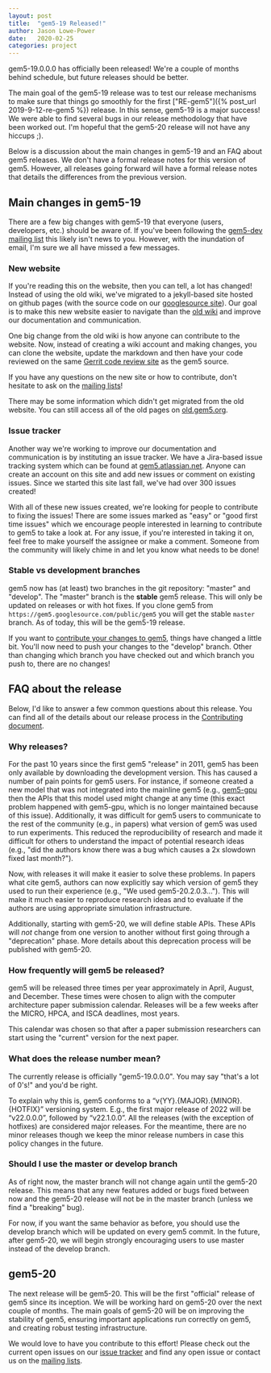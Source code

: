 ```yaml
---
layout: post
title:  "gem5-19 Released!"
author: Jason Lowe-Power
date:   2020-02-25
categories: project
---
```


gem5-19.0.0.0 has officially been released!
We're a couple of months behind schedule, but future releases should be better.

The main goal of the gem5-19 release was to test our release mechanisms to make sure that things go smoothly for the first ["RE-gem5"]({% post_url 2019-9-12-re-gem5 %}) release.
In this sense, gem5-19 is a major success!
We were able to find several bugs in our release methodology that have been worked out.
I'm hopeful that the gem5-20 release will not have any hiccups ;).

Below is a discussion about the main changes in gem5-19 and an FAQ about gem5 releases.
We don't have a formal release notes for this version of gem5.
However, all releases going forward will have a formal release notes that details the differences from the previous version.

## Main changes in gem5-19

There are a few big changes with gem5-19 that everyone (users, developers, etc.) should be aware of.
If you've been following the [gem5-dev mailing list](/mailing_lists) this likely isn't news to you.
However, with the inundation of email, I'm sure we all have missed a few messages.

### New website

If you're reading this on the website, then you can tell, a lot has changed!
Instead of using the old wiki, we've migrated to a jekyll-based site hosted on github pages (with the source code on our [googlesource site](https://gem5.googlesource.com/public/gem5-website)).
Our goal is to make this new website easier to navigate than the [old wiki](http://old.gem5.org/) and improve our documentation and communication.

One big change from the old wiki is how anyone can contribute to the website.
Now, instead of creating a wiki account and making changes, you can clone the website, update the markdown and then have your code reviewed on the same [Gerrit code review site](https://gem5-review.googlesource.com/) as the gem5 source.

If you have any questions on the new site or how to contribute, don't hesitate to ask on the [mailing lists](/mailing_lists)!

There may be some information which didn't get migrated from the old website.
You can still access all of the old pages on [old.gem5.org](http://old.gem5.org/).

### Issue tracker

Another way we're working to improve our documentation and communication is by instituting an issue tracker.
We have a Jira-based issue tracking system which can be found at [gem5.atlassian.net](https://gem5.atlassian.net/).
Anyone can create an account on this site and add new issues or comment on existing issues.
Since we started this site last fall, we've had over 300 issues created!

With all of these new issues created, we're looking for people to contribute to fixing the issues!
There are some issues marked as "easy" or "good first time issues" which we encourage people interested in learning to contribute to gem5 to take a look at.
For any issue, if you're interested in taking it on, feel free to make yourself the assignee or make a comment.
Someone from the community will likely chime in and let you know what needs to be done!

### Stable vs development branches

gem5 now has (at least) two branches in the git repository: "master" and "develop".
The "master" branch is the **stable** gem5 release.
This will only be updated on releases or with hot fixes.
If you clone gem5 from `https://gem5.googlesource.com/public/gem5` you will get the stable `master` branch.
As of today, this will be the gem5-19 release.

If you want to [contribute your changes to gem5](/contributing), things have changed a little bit.
You'll now need to push your changes to the "develop" branch.
Other than changing which branch you have checked out and which branch you push to, there are no changes!

## FAQ about the release

Below, I'd like to answer a few common questions about this release.
You can find all of the details about our release process in the [Contributing document](https://gem5.googlesource.com/public/gem5/+/refs/heads/stable/CONTRIBUTING.md#releases).

### Why releases?

For the past 10 years since the first gem5 "release" in 2011, gem5 has been only available by downloading the development version.
This has caused a number of pain points for gem5 users.
For instance, if someone created a new model that was not integrated into the mainline gem5 (e.g., [gem5-gpu](https://gem5-gpu.cs.wisc.edu/wiki/) then the APIs that this model used might change at any time (this exact problem happened with gem5-gpu, which is no longer maintained because of this issue).
Additionally, it was difficult for gem5 users to communicate to the rest of the community (e.g., in papers) what version of gem5 was used to run experiments.
This reduced the reproducibility of research and made it difficult for others to understand the impact of potential research ideas (e.g., "did the authors know there was a bug which causes a 2x slowdown fixed last month?").

Now, with releases it will make it easier to solve these problems.
In papers what cite gem5, authors can now explicitly say which version of gem5 they used to run their experience (e.g., "We used gem5-20.2.0.3...").
This will make it much easier to reproduce research ideas and to evaluate if the authors are using appropriate simulation infrastructure.

Additionally, starting with gem5-20, we will define stable APIs.
These APIs will *not* change from one version to another without first going through a "deprecation" phase.
More details about this deprecation process will be published with gem5-20.

### How frequently will gem5 be released?

gem5 will be released three times per year approximately in April, August, and December.
These times were chosen to align with the computer architecture paper submission calendar.
Releases will be a few weeks after the MICRO, HPCA, and ISCA deadlines, most years.

This calendar was chosen so that after a paper submission researchers can start using the "current" version for the next paper.

### What does the release number mean?

The currently release is officially "gem5-19.0.0.0".
You may say "that's a lot of 0's!" and you'd be right.

To explain why this is, gem5 conforms to a “v{YY}.{MAJOR}.{MINOR}.{HOTFIX}” versioning system.
E.g., the first major release of 2022 will be “v22.0.0.0”, followed by “v22.1.0.0”.
All the releases (with the exception of hotfixes) are considered major releases.
For the meantime, there are no minor releases though we keep the minor release numbers in case this policy changes in the future.

### Should I use the master or develop branch

As of right now, the master branch will not change again until the gem5-20 release.
This means that any new features added or bugs fixed between now and the gem5-20 release will not be in the master branch (unless we find a "breaking" bug).

For now, if you want the same behavior as before, you should use the develop branch which will be updated on every gem5 commit.
In the future, after gem5-20, we will begin strongly encouraging users to use master instead of the develop branch.

## gem5-20

The next release will be gem5-20.
This will be the first "official" release of gem5 since its inception.
We will be working hard on gem5-20 over the next couple of months.
The main goals of gem5-20 will be on improving the stability of gem5, ensuring important applications run correctly on gem5, and creating robust testing infrastructure.

We would love to have you contribute to this effort!
Please check out the current open issues on our [issue tracker](https://gem5.atlassian.net/) and find any open issue or contact us on the [mailing lists](/mailing_lists).

